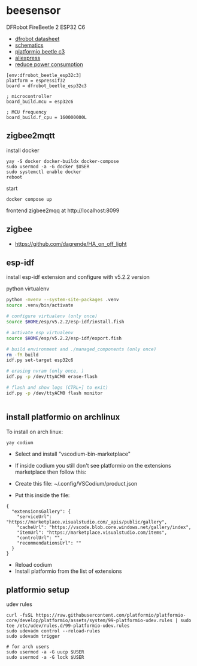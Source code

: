 # beesensor

DFRobot FireBeetle 2 ESP32 C6
- [dfrobot datasheet](https://wiki.dfrobot.com/SKU_DFR1075_FireBeetle_2_Board_ESP32_C6)
- [schematics](https://dfimg.dfrobot.com/5d57611a3416442fa39bffca/wiki/65df25004a7d1e8bc128894c75ce4089.pdf)
- [platformio beetle c3](https://docs.platformio.org/en/latest/boards/espressif32/dfrobot_beetle_esp32c3.html#board-espressif32-dfrobot-beetle-esp32c3)
- [aliexpress](https://it.aliexpress.com/item/1005006449798923.html?spm=a2g0o.order_list.order_list_main.11.61fb3696c7SVgF&gatewayAdapt=glo2ita)
- [reduce power consumption](https://diyi0t.com/reduce-the-esp32-power-consumption/)

```
[env:dfrobot_beetle_esp32c3]
platform = espressif32
board = dfrobot_beetle_esp32c3

; microcontroller
board_build.mcu = esp32c6

; MCU frequency
board_build.f_cpu = 160000000L
```


## zigbee2mqtt

install docker
```
yay -S docker docker-buildx docker-compose
sudo usermod -a -G docker $USER
sudo systemctl enable docker
reboot

```

start 
```
docker compose up
```

frontend zigbee2mqq at http://localhost:8099

## zigbee

- https://github.com/dagrende/HA_on_off_light


## esp-idf

install esp-idf extension and configure with v5.2.2 version

python virtualenv
```bash
python -mvenv --system-site-packages .venv
source .venv/bin/activate

# configure virtualenv (only once)
source $HOME/esp/v5.2.2/esp-idf/install.fish

# activate esp virtualenv
source $HOME/esp/v5.2.2/esp-idf/export.fish

# build environment and ./managed_components (only once)
rm -fR build
idf.py set-target esp32c6

# erasing nvram (only once, )
idf.py -p /dev/ttyACM0 erase-flash

# flash and show logs (CTRL+] to exit)
idf.py -p /dev/ttyACM0 flash monitor



```




## install platformio on archlinux
To install on arch linux:
```
yay codium
```

- Select and install "vscodium-bin-marketplace"

- If inside codium you still don't see platformio on the extensions marketplace then follow this:


- Create this file:
~/.config/VSCodium/product.json

- Put this inside the file:
```
{
  "extensionsGallery": {
    "serviceUrl": "https://marketplace.visualstudio.com/_apis/public/gallery",
    "cacheUrl": "https://vscode.blob.core.windows.net/gallery/index",
    "itemUrl": "https://marketplace.visualstudio.com/items",
    "controlUrl": "",
    "recommendationsUrl": ""
  }
}
```

- Reload codium
- Install platformio from the list of extensions


## platformio setup




udev rules
```
curl -fsSL https://raw.githubusercontent.com/platformio/platformio-core/develop/platformio/assets/system/99-platformio-udev.rules | sudo tee /etc/udev/rules.d/99-platformio-udev.rules
sudo udevadm control --reload-rules
sudo udevadm trigger

# for arch users
sudo usermod -a -G uucp $USER
sudo usermod -a -G lock $USER
```


